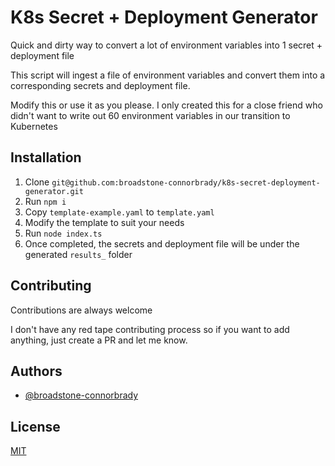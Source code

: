 # K8s Secret + Deployment Generator

Quick and dirty way to convert a lot of environment variables into 1 secret + deployment file

This script will ingest a file of environment variables and convert them into a corresponding secrets and deployment file. 

Modify this or use it as you please. I only created this for a close friend who didn't want to write out 60 environment variables in our transition to Kubernetes
## Installation

1. Clone `git@github.com:broadstone-connorbrady/k8s-secret-deployment-generator.git`
2. Run `npm i`
3. Copy `template-example.yaml` to `template.yaml`
4. Modify the template to suit your needs
5. Run `node index.ts`
6. Once completed, the secrets and deployment file will be under the generated `results_` folder


## Contributing

Contributions are always welcome

I don't have any red tape contributing process so if you want to add anything, just create a PR and let me know.
## Authors

- [@broadstone-connorbrady](https://github.com/broadstone-connorbrady)


## License

[MIT](https://choosealicense.com/licenses/mit/)

